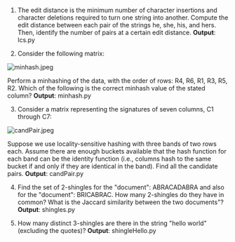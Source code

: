 1) The edit distance is the minimum number of character insertions and character deletions required to turn one string into another. Compute the edit distance between each pair of the strings he, she, his, and hers. Then, identify the number of pairs at a certain edit distance. **Output**: lcs.py

2) Consider the following matrix:

![minhash.jpeg](https://github.com/shngli/Data-mining/blob/master/LSH/minhash.jpeg)

Perform a minhashing of the data, with the order of rows: R4, R6, R1, R3, R5, R2. Which of the following is the correct minhash value of the stated column? **Output**: minhash.py

3) Consider a matrix representing the signatures of seven columns, C1 through C7:

![candPair.jpeg](https://github.com/shngli/Data-mining/blob/master/LSH/candPair.jpeg)

Suppose we use locality-sensitive hashing with three bands of two rows each. Assume there are enough buckets available that the hash function for each band can be the identity function (i.e., columns hash to the same bucket if and only if they are identical in the band). Find all the candidate pairs. **Output**: candPair.py

4) Find the set of 2-shingles for the "document": ABRACADABRA and also for the "document": BRICABRAC. How many 2-shingles do they have in common? What is the Jaccard similarity between the two documents"? **Output**: shingles.py

5) How many distinct 3-shingles are there in the string "hello world" (excluding the quotes)? **Output**: shingleHello.py
